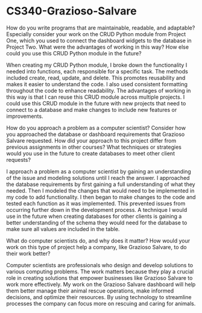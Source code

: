 # CS340-Grazioso-Salvare

How do you write programs that are maintainable, readable, and adaptable? Especially consider your work on the CRUD Python module from Project One, which you used to connect the dashboard widgets to the database in Project Two. What were the advantages of working in this way? How else could you use this CRUD Python module in the future? 

When creating my CRUD Python module, I broke down the functionality I needed into functions, each responsible for a specific task. The methods included create, read, update, and delete. This promotes reusability and makes it easier to understand the code. I also used consistent formatting throughout the code to enhance readability. The advantages of working in this way is that I can reuse this CRUD module across multiple projects. I could use this CRUD module in the future with new projects that need to connect to a database and make changes to include new features or improvements. 

How do you approach a problem as a computer scientist? Consider how you approached the database or dashboard requirements that Grazioso Salvare requested. How did your approach to this project differ from previous assignments in other courses? What techniques or strategies would you use in the future to create databases to meet other client requests? 

I approach a problem as a computer scientist by gaining an understanding of the issue and modeling solutions until I reach the answer. I approached the database requirements by first gaining a full understanding of what they needed. Then I modeled the changes that would need to be implemented in my code to add functionality. I then began to make changes to the code and tested each function as it was implemented. This prevented issues from occurring further down in the development process. A technique I would use in the future when creating databases for other clients is gaining a better understanding of the schema they would need for the database to make sure all values are included in the table. 

What do computer scientists do, and why does it matter? How would your work on this type of project help a company, like Grazioso Salvare, to do their work better? 

Computer scientists are professionals who design and develop solutions to various computing problems. The work matters because they play a crucial role in creating solutions that empower businesses like Grazioso Salvare to work more effectively. My work on the Grazioso Salvare dashboard will help them better manage their animal rescue operations, make informed decisions, and optimize their resources. By using technology to streamline processes the company can focus more on rescuing and caring for animals.
